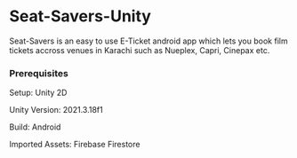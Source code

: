# Seat-Savers-Unity
Seat-Savers is an easy to use E-Ticket android app which lets you book film tickets accross venues in Karachi such as Nueplex, Capri, Cinepax etc.

### Prerequisites
Setup: Unity 2D

Unity Version: 2021.3.18f1

Build: Android

Imported Assets: Firebase Firestore
